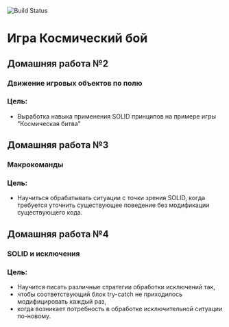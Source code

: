 ![Build Status](https://github.com/VVStanley/architecture2022_hw2/actions/workflows/check_hw.yaml/badge.svg?branch=master)

# Игра Космический бой

## Домашняя работа №2

### Движение игровых объектов по полю

### Цель:

- Выработка навыка применения SOLID принципов на примере игры "Космическая
  битва"

## Домашняя работа №3

### Макрокоманды

### Цель:

- Научиться обрабатывать ситуации с точки зрения SOLID, когда требуется уточнить
  существующее поведение без модификации существующего кода.

## Домашняя работа №4

### SOLID и исключения

### Цель:

- Научится писать различные стратегии обработки исключений так,
- чтобы соответствующий блок try-catсh не приходилось модифицировать каждый раз,
- когда возникает потребность в обработке исключительной ситуации по-новому.
